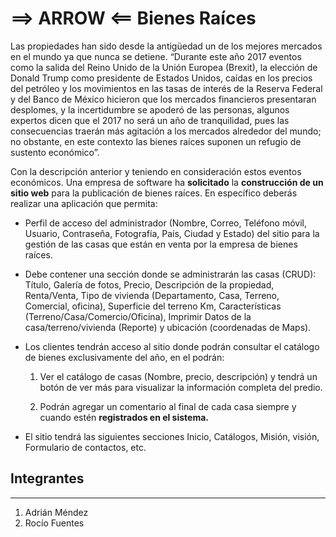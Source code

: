 # ⟹ ARROW ⟸ Bienes Raíces
Las propiedades han sido desde la antigüedad un de los mejores mercados en el mundo ya que nunca se detiene. “Durante este año 2017 eventos como la salida del Reino Unido de la Unión Europea (Brexit), la elección de Donald Trump como presidente de Estados Unidos, caídas en los precios del petróleo y los movimientos en las tasas de interés de la Reserva Federal y del Banco de México hicieron que los mercados financieros presentaran desplomes, y la incertidumbre se apoderó de las personas, algunos expertos dicen que el 2017 no será un año de tranquilidad, pues las consecuencias traerán más agitación a los mercados alrededor del mundo; no obstante, en este contexto las bienes raíces suponen un refugio de sustento económico”.

Con la descripción anterior y teniendo en consideración estos eventos económicos. Una empresa de software ha **solicitado** la **construcción de un sitio web** para la publicación de bienes raíces. En específico deberás realizar una aplicación que permita:

* Perfil de acceso del administrador (Nombre, Correo, Teléfono móvil, Usuario, Contraseña, Fotografía, País, Ciudad y Estado) del sitio para la gestión de las casas que están en venta por la empresa de bienes raíces.

* Debe contener una sección donde se administrarán las casas (CRUD): Título, Galería de fotos, Precio, Descripción de la propiedad, Renta/Venta, Tipo de vivienda (Departamento, Casa, Terreno, Comercial, oficina), Superficie del terreno Km, Características (Terreno/Casa/Comercio/Oficina), Imprimir Datos de la casa/terreno/vivienda (Reporte) y ubicación (coordenadas de Maps).

* Los clientes tendrán acceso al sitio donde podrán consultar el catálogo de bienes exclusivamente del año, en el podrán:

    1. Ver el catálogo de casas (Nombre, precio, descripción) y tendrá un botón de ver más para visualizar la información completa del predio.

    2. Podrán agregar un comentario al final de cada casa siempre y cuando estén **registrados en el sistema.**

* El sitio tendrá las siguientes secciones Inicio, Catálogos, Misión, visión, Formulario de contactos, etc.

## Integrantes
---
1. Adrián Méndez
2. Rocío Fuentes
